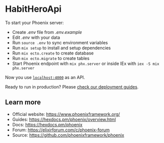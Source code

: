 # HabitHeroApi

To start your Phoenix server:

  * Create _.env_ file from _.env.example_
  * Edit _.env_ with your data
  * Run `source .env` to sync environment variables
  * Run `mix setup` to install and setup dependencies
  * Run `mix ecto.create` to create database
  * Run `mix ecto.migrate` to create tables
  * Start Phoenix endpoint with `mix phx.server` or inside IEx with `iex -S mix phx.server`

Now you use [`localhost:4000`](http://localhost:4000) as an API.

Ready to run in production? Please [check our deployment guides](https://hexdocs.pm/phoenix/deployment.html).

## Learn more

  * Official website: https://www.phoenixframework.org/
  * Guides: https://hexdocs.pm/phoenix/overview.html
  * Docs: https://hexdocs.pm/phoenix
  * Forum: https://elixirforum.com/c/phoenix-forum
  * Source: https://github.com/phoenixframework/phoenix
